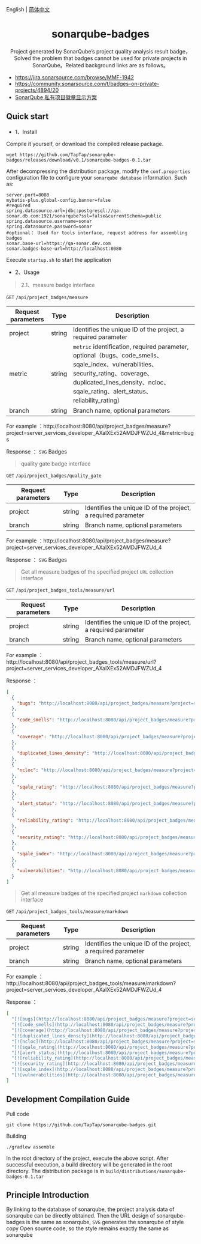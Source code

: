 
English | [简体中文](./README.zh-CN.md) 
<h1 align="center">sonarqube-badges</h1>

<div align="center">
Project generated by SonarQube’s project quality analysis result badge，Solved the problem that badges cannot be used for private projects in SonarQube。Related background links are as follows。
</div>

- https://jira.sonarsource.com/browse/MMF-1942
- https://community.sonarsource.com/t/badges-on-private-projects/4894/20
- [SonarQube 私有项目徽章显示方案](http://www.kailing.pub/article/index/arcid/331.html)

## Quick start

- 1、Install 

Compile it yourself, or download the compiled release package.

```shell
wget https://github.com/TapTap/sonarqube-badges/releases/download/v0.1/sonarqube-badges-0.1.tar
```  

After decompressing the distribution package, modify the `conf.properties` configuration file to configure your `sonarqube database` information. Such as:
```properties
server.port=8080
mybatis-plus.global-config.banner=false
#required
spring.datasource.url=jdbc:postgresql://qa-sonar.db.com:1921/sonarqube?ssl=false&currentSchema=public
spring.datasource.username=sonar
spring.datasource.password=sonar
#optional： Used for tools interface, request address for assembling badges
sonar.base-url=https://qa-sonar.dev.com
sonar.badges-base-url=http://localhost:8080
```

Execute `startup.sh` to start the application

- 2、Usage

> 2.1、measure badge interface

`GET` `/api/project_badges/measure`

| Request parameters | Type   | Description                                                 |
| -------- | ------ | ---------------------------------------------------- |
| project   | string | Identifies the unique ID of the project, a required parameter |
| metric   | string | `metric` identification, required parameter, optional（bugs、code_smells、sqale_index、vulnerabilities、security_rating、coverage、duplicated_lines_density、ncloc、sqale_rating、alert_status、reliability_rating） |
| branch   | string | Branch name, optional parameters |

For example ：http://localhost:8080/api/project_badges/measure?project=server_services_developer_AXaIXEx52AMDJFWZUd_4&metric=bugs

Response ： `SVG` Badges

> quality gate badge interface

`GET` `/api/project_badges/quality_gate`


| Request parameters | Type   | Description                                                |
| -------- | ------ | ---------------------------------------------------- |
| project   | string | Identifies the unique ID of the project, a required parameter |
| branch   | string | Branch name, optional parameters |

For example ：http://localhost:8080/api/project_badges/measure?project=server_services_developer_AXaIXEx52AMDJFWZUd_4

Response ： `SVG` Badges

> Get all measure badges of the specified project `URL` collection interface

`GET` `/api/project_badges_tools/measure/url`

| Request parameters | Type   | Description                                                |
| -------- | ------ | ---------------------------------------------------- |
| project   | string | Identifies the unique ID of the project, a required parameter |
| branch   | string | Branch name, optional parameters |

For example ： http://localhost:8080/api/project_badges_tools/measure/url?project=server_services_developer_AXaIXEx52AMDJFWZUd_4

Response ：

```json
[
  {
    "bugs": "http://localhost:8080/api/project_badges/measure?project=server_services_developer_AXaIXEx52AMDJFWZUd_4&metric=bugs"
  },
  {
    "code_smells": "http://localhost:8080/api/project_badges/measure?project=server_services_developer_AXaIXEx52AMDJFWZUd_4&metric=code_smells"
  },
  {
    "coverage": "http://localhost:8080/api/project_badges/measure?project=server_services_developer_AXaIXEx52AMDJFWZUd_4&metric=coverage"
  },
  {
    "duplicated_lines_density": "http://localhost:8080/api/project_badges/measure?project=server_services_developer_AXaIXEx52AMDJFWZUd_4&metric=duplicated_lines_density"
  },
  {
    "ncloc": "http://localhost:8080/api/project_badges/measure?project=server_services_developer_AXaIXEx52AMDJFWZUd_4&metric=ncloc"
  },
  {
    "sqale_rating": "http://localhost:8080/api/project_badges/measure?project=server_services_developer_AXaIXEx52AMDJFWZUd_4&metric=sqale_rating"
  },
  {
    "alert_status": "http://localhost:8080/api/project_badges/measure?project=server_services_developer_AXaIXEx52AMDJFWZUd_4&metric=alert_status"
  },
  {
    "reliability_rating": "http://localhost:8080/api/project_badges/measure?project=server_services_developer_AXaIXEx52AMDJFWZUd_4&metric=reliability_rating"
  },
  {
    "security_rating": "http://localhost:8080/api/project_badges/measure?project=server_services_developer_AXaIXEx52AMDJFWZUd_4&metric=security_rating"
  },
  {
    "sqale_index": "http://localhost:8080/api/project_badges/measure?project=server_services_developer_AXaIXEx52AMDJFWZUd_4&metric=sqale_index"
  },
  {
    "vulnerabilities": "http://localhost:8080/api/project_badges/measure?project=server_services_developer_AXaIXEx52AMDJFWZUd_4&metric=vulnerabilities"
  }
]
```

> Get all measure badges of the specified project `markdown` collection interface

`GET` `/api/project_badges_tools/measure/markdown`

| Request parameters | Type   | Description                                                |
| -------- | ------ | ---------------------------------------------------- |
| project   | string | Identifies the unique ID of the project, a required parameter |
| branch   | string | Branch name, optional parameters |

For example ： http://localhost:8080/api/project_badges_tools/measure/markdown?project=server_services_developer_AXaIXEx52AMDJFWZUd_4

Response ：

```json
[
  "[![bugs](http://localhost:8080/api/project_badges/measure?project=server_services_developer_AXaIXEx52AMDJFWZUd_4&metric=bugs)](https://qa-sonar.dev.com/dashboard?id=server_services_developer_AXaIXEx52AMDJFWZUd_4)",
  "[![code_smells](http://localhost:8080/api/project_badges/measure?project=server_services_developer_AXaIXEx52AMDJFWZUd_4&metric=code_smells)](https://qa-sonar.dev.com/dashboard?id=server_services_developer_AXaIXEx52AMDJFWZUd_4)",
  "[![coverage](http://localhost:8080/api/project_badges/measure?project=server_services_developer_AXaIXEx52AMDJFWZUd_4&metric=coverage)](https://qa-sonar.dev.com/dashboard?id=server_services_developer_AXaIXEx52AMDJFWZUd_4)",
  "[![duplicated_lines_density](http://localhost:8080/api/project_badges/measure?project=server_services_developer_AXaIXEx52AMDJFWZUd_4&metric=duplicated_lines_density)](https://qa-sonar.dev.com/dashboard?id=server_services_developer_AXaIXEx52AMDJFWZUd_4)",
  "[![ncloc](http://localhost:8080/api/project_badges/measure?project=server_services_developer_AXaIXEx52AMDJFWZUd_4&metric=ncloc)](https://qa-sonar.dev.com/dashboard?id=server_services_developer_AXaIXEx52AMDJFWZUd_4)",
  "[![sqale_rating](http://localhost:8080/api/project_badges/measure?project=server_services_developer_AXaIXEx52AMDJFWZUd_4&metric=sqale_rating)](https://qa-sonar.dev.com/dashboard?id=server_services_developer_AXaIXEx52AMDJFWZUd_4)",
  "[![alert_status](http://localhost:8080/api/project_badges/measure?project=server_services_developer_AXaIXEx52AMDJFWZUd_4&metric=alert_status)](https://qa-sonar.dev.com/dashboard?id=server_services_developer_AXaIXEx52AMDJFWZUd_4)",
  "[![reliability_rating](http://localhost:8080/api/project_badges/measure?project=server_services_developer_AXaIXEx52AMDJFWZUd_4&metric=reliability_rating)](https://qa-sonar.dev.com/dashboard?id=server_services_developer_AXaIXEx52AMDJFWZUd_4)",
  "[![security_rating](http://localhost:8080/api/project_badges/measure?project=server_services_developer_AXaIXEx52AMDJFWZUd_4&metric=security_rating)](https://qa-sonar.dev.com/dashboard?id=server_services_developer_AXaIXEx52AMDJFWZUd_4)",
  "[![sqale_index](http://localhost:8080/api/project_badges/measure?project=server_services_developer_AXaIXEx52AMDJFWZUd_4&metric=sqale_index)](https://qa-sonar.dev.com/dashboard?id=server_services_developer_AXaIXEx52AMDJFWZUd_4)",
  "[![vulnerabilities](http://localhost:8080/api/project_badges/measure?project=server_services_developer_AXaIXEx52AMDJFWZUd_4&metric=vulnerabilities)](https://qa-sonar.dev.com/dashboard?id=server_services_developer_AXaIXEx52AMDJFWZUd_4)"
]
```

## Development Compilation Guide

Pull code

```
git clone https://github.com/TapTap/sonarqube-badges.git
```

Building

```
./gradlew assemble
```

In the root directory of the project, execute the above script. After successful execution, a build directory will be generated in the root directory. The distribution package is in `build/distributions/sonarqube-badges-0.1.tar`
## Principle Introduction

By linking to the database of sonarqube, the project analysis data of sonarqube can be directly obtained. Then the URL design of sonarqube-badges is the same as sonarqube, `SVG` generates the sonarqube of style copy
Open source code, so the style remains exactly the same as sonarqube